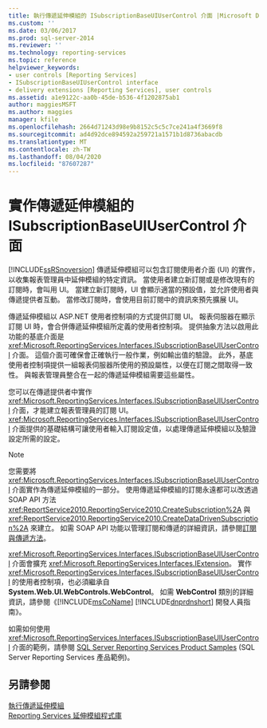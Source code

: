 ```yaml
---
title: 執行傳遞延伸模組的 ISubscriptionBaseUIUserControl 介面 |Microsoft Docs
ms.custom: ''
ms.date: 03/06/2017
ms.prod: sql-server-2014
ms.reviewer: ''
ms.technology: reporting-services
ms.topic: reference
helpviewer_keywords:
- user controls [Reporting Services]
- ISubscriptionBaseUIUserControl interface
- delivery extensions [Reporting Services], user controls
ms.assetid: a1e9122c-aa0b-45de-b536-4f1202875ab1
author: maggiesMSFT
ms.author: maggies
manager: kfile
ms.openlocfilehash: 2664d71243d98e9b8152c5c5c7ce241a4f3669f8
ms.sourcegitcommit: ad4d92dce894592a259721a1571b1d8736abacdb
ms.translationtype: MT
ms.contentlocale: zh-TW
ms.lasthandoff: 08/04/2020
ms.locfileid: "87607287"
---
```

# <a name="implementing-the-isubscriptionbaseuiusercontrol-interface-for-a-delivery-extension"></a>實作傳遞延伸模組的 ISubscriptionBaseUIUserControl 介面
  [!INCLUDE[ssRSnoversion](../../../includes/ssrsnoversion-md.md)] 傳遞延伸模組可以包含訂閱使用者介面 (UI) 的實作，以收集報表管理員中延伸模組的特定資訊。 當使用者建立新訂閱或是修改現有的訂閱時，會叫用 UI。 當建立新訂閱時，UI 會顯示適當的預設值，並允許使用者與傳遞提供者互動。 當修改訂閱時，會使用目前訂閱中的資訊來預先擴展 UI。  
  
 傳遞延伸模組以 ASP.NET 使用者控制項的方式提供訂閱 UI。 報表伺服器在顯示訂閱 UI 時，會合併傳遞延伸模組所定義的使用者控制項。 提供抽象方法以啟用此功能的基底介面是 <xref:Microsoft.ReportingServices.Interfaces.ISubscriptionBaseUIUserControl> 介面。 這個介面可確保會正確執行一般作業，例如輸出值的驗證。 此外，基底使用者控制項提供一組報表伺服器所使用的預設屬性，以便在訂閱之間取得一致性。 與報表管理員整合在一起的傳遞延伸模組需要這些屬性。  
  
 您可以在傳遞提供者中實作 <xref:Microsoft.ReportingServices.Interfaces.ISubscriptionBaseUIUserControl> 介面，才能建立報表管理員的訂閱 UI。 <xref:Microsoft.ReportingServices.Interfaces.ISubscriptionBaseUIUserControl> 介面提供的基礎結構可讓使用者輸入訂閱設定值，以處理傳遞延伸模組以及驗證設定所需的設定。  
  
> [!NOTE]  
>  您需要將 <xref:Microsoft.ReportingServices.Interfaces.ISubscriptionBaseUIUserControl> 介面實作為傳遞延伸模組的一部分。 使用傳遞延伸模組的訂閱永遠都可以改透過 SOAP API 方法 <xref:ReportService2010.ReportingService2010.CreateSubscription%2A> 與 <xref:ReportService2010.ReportingService2010.CreateDataDrivenSubscription%2A> 來建立。 如需 SOAP API 功能以管理訂閱和傳遞的詳細資訊，請參閱[訂閱與傳遞方法](../../report-server-web-service/methods/subscription-and-delivery-methods.md)。  
  
 <xref:Microsoft.ReportingServices.Interfaces.ISubscriptionBaseUIUserControl> 介面會擴充 <xref:Microsoft.ReportingServices.Interfaces.IExtension>。 實作 <xref:Microsoft.ReportingServices.Interfaces.ISubscriptionBaseUIUserControl> 的使用者控制項，也必須繼承自 **System.Web.UI.WebControls.WebControl**。 如需 **WebControl** 類別的詳細資訊，請參閱《[!INCLUDE[msCoName](../../../includes/msconame-md.md)] [!INCLUDE[dnprdnshort](../../../includes/dnprdnshort-md.md)] 開發人員指南》。  
  
 如需如何使用 <xref:Microsoft.ReportingServices.Interfaces.ISubscriptionBaseUIUserControl> 介面的範例，請參閱 [SQL Server Reporting Services Product Samples](https://go.microsoft.com/fwlink/?LinkId=177889) (SQL Server Reporting Services 產品範例)。  
  
## <a name="see-also"></a>另請參閱  
 [執行傳遞延伸模組](implementing-a-delivery-extension.md)   
 [Reporting Services 延伸模組程式庫](../reporting-services-extension-library.md)  
  
  
